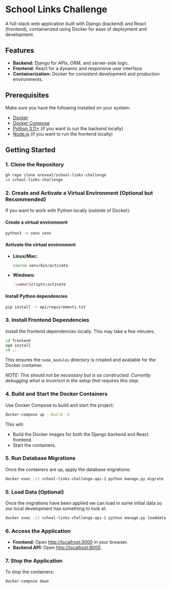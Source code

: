 # School Links Challenge

A full-stack web application built with Django (backend) and React (frontend), containerized using Docker for ease of deployment and development.

## Features

- **Backend:** Django for APIs, ORM, and server-side logic.
- **Frontend:** React for a dynamic and responsive user interface.
- **Containerization:** Docker for consistent development and production environments.

## Prerequisites

Make sure you have the following installed on your system:

- [Docker](https://www.docker.com/get-started)
- [Docker Compose](https://docs.docker.com/compose/install/)
- [Python 3.11+](https://www.python.org/downloads/) (if you want to run the backend locally)
- [Node.js](https://nodejs.org/) (if you want to run the frontend locally)

## Getting Started

### 1. Clone the Repository
```bash
gh repo clone areveal/school-links-challenge
cd school-links-challenge
```

### 2. Create and Activate a Virtual Environment (Optional but Recommended)
If you want to work with Python locally (outside of Docker):

#### Create a virtual environment
```bash
python3 -m venv venv
```

#### Activate the virtual environment
- **Linux/Mac:**
  ```bash
  source venv/bin/activate
  ```
- **Windows:**
  ```bash
  .\venv\Scripts\activate
  ```

#### Install Python dependencies
```bash
pip install -r api/requirements.txt
```

### 3. Install Frontend Dependencies
Install the frontend dependencies locally. This may take a few minutes.
```bash
cd frontend
npm install
cd ..
```
This ensures the `node_modules` directory is created and available for the Docker container.

*NOTE: This should not be necessary but is as constructed. Currently debugging what is incorrect in the setup that requires this step.* 

### 4. Build and Start the Docker Containers
Use Docker Compose to build and start the project:

```bash
docker-compose up --build -d
```

This will:
- Build the Docker images for both the Django backend and React frontend.
- Start the containers.

### 5. Run Database Migrations
Once the containers are up, apply the database migrations:

```bash
docker exec -it school-links-challenge-api-1 python manage.py migrate
```

### 5. Load Data (Optional)
Once the migrations have been applied we can load in some initial data so our local development has something to look at.

```bash
docker exec -it school-links-challenge-api-1 python manage.py loaddata fixtures.json
```

### 6. Access the Application
- **Frontend:** Open [http://localhost:3000](http://localhost:3000) in your browser.
- **Backend API:** Open [http://localhost:8000](http://localhost:8000).

### 7. Stop the Application
To stop the containers:
```bash
docker-compose down
```


